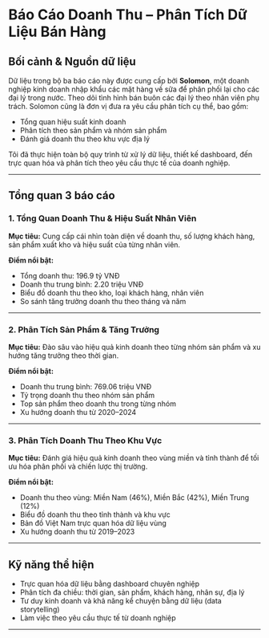 # Báo Cáo Doanh Thu – Phân Tích Dữ Liệu Bán Hàng

## Bối cảnh & Nguồn dữ liệu

Dữ liệu trong bộ ba báo cáo này được cung cấp bởi **Solomon**, một doanh nghiệp kinh doanh nhập khẩu các mặt hàng về sữa để phân phối lại cho các đại lý trong nước. Theo dõi tình hình bán buôn các đại lý theo nhân viên phụ trách. Solomon cũng là đơn vị đưa ra yêu cầu phân tích cụ thể, bao gồm:

- Tổng quan hiệu suất kinh doanh
- Phân tích theo sản phẩm và nhóm sản phẩm
- Đánh giá doanh thu theo khu vực địa lý

Tôi đã thực hiện toàn bộ quy trình từ xử lý dữ liệu, thiết kế dashboard, đến trực quan hóa và phân tích theo yêu cầu thực tế của doanh nghiệp.

---

## Tổng quan 3 báo cáo

### 1. **Tổng Quan Doanh Thu & Hiệu Suất Nhân Viên**

**Mục tiêu:** Cung cấp cái nhìn toàn diện về doanh thu, số lượng khách hàng, sản phẩm xuất kho và hiệu suất của từng nhân viên.

**Điểm nổi bật:**
- Tổng doanh thu: 196.9 tỷ VNĐ
- Doanh thu trung bình: 2.20 triệu VNĐ
- Biểu đồ doanh thu theo kho, loại khách hàng, nhân viên
- So sánh tăng trưởng doanh thu theo tháng và năm

---

### 2. **Phân Tích Sản Phẩm & Tăng Trưởng**

**Mục tiêu:** Đào sâu vào hiệu quả kinh doanh theo từng nhóm sản phẩm và xu hướng tăng trưởng theo thời gian.

**Điểm nổi bật:**
- Doanh thu trung bình: 769.06 triệu VNĐ
- Tỷ trọng doanh thu theo nhóm sản phẩm
- Top sản phẩm theo doanh thu trong từng nhóm
- Xu hướng doanh thu từ 2020–2024

---

### 3. **Phân Tích Doanh Thu Theo Khu Vực**

**Mục tiêu:** Đánh giá hiệu quả kinh doanh theo vùng miền và tỉnh thành để tối ưu hóa phân phối và chiến lược thị trường.

**Điểm nổi bật:**
- Doanh thu theo vùng: Miền Nam (46%), Miền Bắc (42%), Miền Trung (12%)
- Biểu đồ doanh thu theo tỉnh thành và khu vực
- Bản đồ Việt Nam trực quan hóa dữ liệu vùng
- Xu hướng doanh thu từ 2019–2023

---

## Kỹ năng thể hiện

- Trực quan hóa dữ liệu bằng dashboard chuyên nghiệp
- Phân tích đa chiều: thời gian, sản phẩm, khách hàng, nhân sự, địa lý
- Tư duy kinh doanh và khả năng kể chuyện bằng dữ liệu (data storytelling)
- Làm việc theo yêu cầu thực tế từ doanh nghiệp

---
